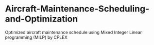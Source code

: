 # Aircraft-Maintenance-Scheduling-and-Optimization
Optimized aircraft maintenance schedule using Mixed Integer Linear programming (MILP) by CPLEX
